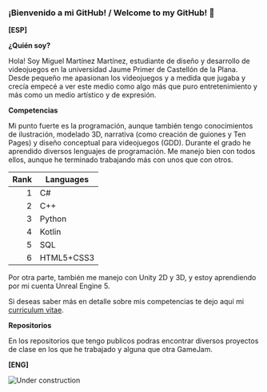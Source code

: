 ### ¡Bienvenido a mi GitHub! / Welcome to my GitHub! 👋

**[ESP]**

**¿Quién soy?**

Hola! Soy Miguel Martínez Martínez, estudiante de diseño y desarrollo de videojuegos en la universidad Jaume Primer de Castellón de la Plana. Desde pequeño me apasionan los videojuegos y a medida que jugaba y crecía empecé a ver este medio como algo más que puro entretenimiento y más como un medio artístico y de expresión.

**Competencias**

Mi punto fuerte es la programación, aunque también tengo conocimientos de ilustración, modelado 3D, narrativa (como creación de guiones y Ten Pages) y diseño conceptual para videojuegos (GDD). Durante el grado he aprendido diversos lenguajes de programación. Me manejo bien con todos ellos, aunque he terminado trabajando más con unos que con otros.

| Rank | Languages |
|-----:|-----------|
|1|C#|
|2|C++|
|3|Python|
|4|Kotlin|
|5|SQL|
|6|HTML5+CSS3|

Por otra parte, también me manejo con Unity 2D y 3D, y estoy aprendiendo por mi cuenta Unreal Engine 5.

Si deseas saber más en detalle sobre mis competencias te dejo aquí mi [curriculum vitae](https://drive.google.com/file/d/1Cn16an42YSRHGHUEcLX5FDqDaU_LMB0r/view?usp=share_link).

**Repositorios**

En los repositorios que tengo publicos podras encontrar diversos proyectos de clase en los que he trabajado y alguna que otra GameJam.

**[ENG]**

![Under construction](https://st.depositphotos.com/1252248/1783/i/450/depositphotos_17833325-stock-photo-under-construction.jpg)

<!--
**miguelmm95/miguelmm95** is a ✨ _special_ ✨ repository because its `README.md` (this file) appears on your GitHub profile.

Here are some ideas to get you started:

- 🔭 I’m currently working on ...
- 🌱 I’m currently learning ...
- 👯 I’m looking to collaborate on ...
- 🤔 I’m looking for help with ...
- 💬 Ask me about ...
- 📫 How to reach me: ...
- 😄 Pronouns: ...
- ⚡ Fun fact: ...
-->
